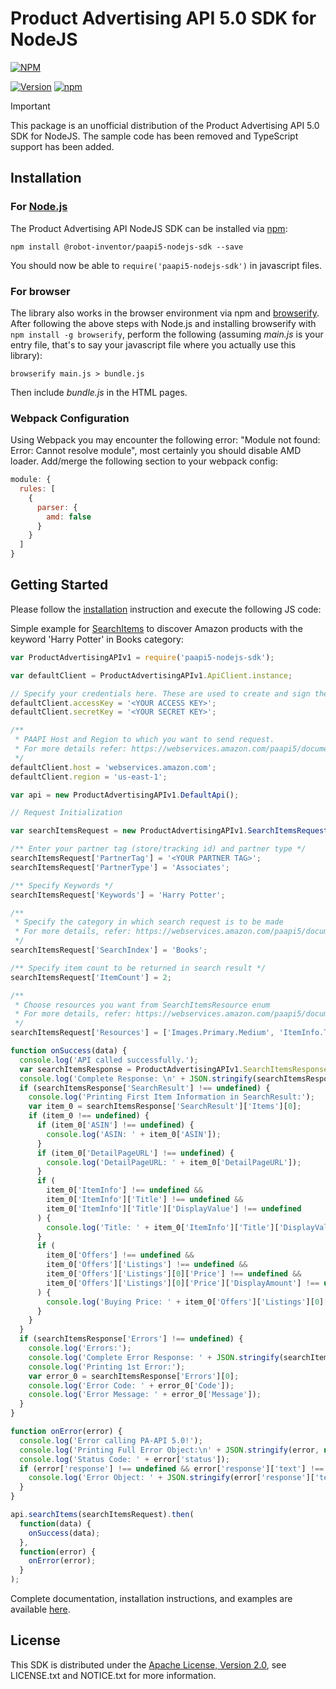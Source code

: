 # Product Advertising API 5.0 SDK for NodeJS

[![NPM](https://nodei.co/npm/@robot-inventor/paapi5-nodejs-sdk.svg?downloads=true&downloadRank=true&stars=true)](https://nodei.co/npm/@robot-inventor/paapi5-nodejs-sdk/)

[![Version](https://badge.fury.io/js/@robot-inventor/paapi5-nodejs-sdk.svg)](http://badge.fury.io/js/@robot-inventor/paapi5-nodejs-sdk) [![npm](https://img.shields.io/npm/dt/@robot-inventor/paapi5-nodejs-sdk.svg)](https://www.npmjs.com/package/@robot-inventor/paapi5-nodejs-sdk)

> [!IMPORTANT]
> This package is an unofficial distribution of the Product Advertising API 5.0 SDK for NodeJS. The sample code has been removed and TypeScript support has been added.

## Installation

### For [Node.js](https://nodejs.org/)

The Product Advertising API NodeJS SDK can be installed via [npm](https://www.npmjs.com/package/@robot-inventor/paapi5-nodejs-sdk):

```shell
npm install @robot-inventor/paapi5-nodejs-sdk --save
```

You should now be able to `require('paapi5-nodejs-sdk')` in javascript files.

### For browser

The library also works in the browser environment via npm and [browserify](http://browserify.org/). After following
the above steps with Node.js and installing browserify with `npm install -g browserify`,
perform the following (assuming *main.js* is your entry file, that's to say your javascript file where you actually
use this library):

```shell
browserify main.js > bundle.js
```

Then include *bundle.js* in the HTML pages.

### Webpack Configuration

Using Webpack you may encounter the following error: "Module not found: Error:
Cannot resolve module", most certainly you should disable AMD loader. Add/merge
the following section to your webpack config:

```javascript
module: {
  rules: [
    {
      parser: {
        amd: false
      }
    }
  ]
}
```

## Getting Started

Please follow the [installation](#installation) instruction and execute the following JS code:

Simple example for [SearchItems](https://webservices.amazon.com/paapi5/documentation/search-items.html) to discover Amazon products with the keyword 'Harry Potter' in Books category:

```javascript
var ProductAdvertisingAPIv1 = require('paapi5-nodejs-sdk');

var defaultClient = ProductAdvertisingAPIv1.ApiClient.instance;

// Specify your credentials here. These are used to create and sign the request.
defaultClient.accessKey = '<YOUR ACCESS KEY>';
defaultClient.secretKey = '<YOUR SECRET KEY>';

/**
 * PAAPI Host and Region to which you want to send request.
 * For more details refer: https://webservices.amazon.com/paapi5/documentation/common-request-parameters.html#host-and-region
 */
defaultClient.host = 'webservices.amazon.com';
defaultClient.region = 'us-east-1';

var api = new ProductAdvertisingAPIv1.DefaultApi();

// Request Initialization

var searchItemsRequest = new ProductAdvertisingAPIv1.SearchItemsRequest();

/** Enter your partner tag (store/tracking id) and partner type */
searchItemsRequest['PartnerTag'] = '<YOUR PARTNER TAG>';
searchItemsRequest['PartnerType'] = 'Associates';

/** Specify Keywords */
searchItemsRequest['Keywords'] = 'Harry Potter';

/**
 * Specify the category in which search request is to be made
 * For more details, refer: https://webservices.amazon.com/paapi5/documentation/use-cases/organization-of-items-on-amazon/search-index.html
 */
searchItemsRequest['SearchIndex'] = 'Books';

/** Specify item count to be returned in search result */
searchItemsRequest['ItemCount'] = 2;

/**
 * Choose resources you want from SearchItemsResource enum
 * For more details, refer: https://webservices.amazon.com/paapi5/documentation/search-items.html#resources-parameter
 */
searchItemsRequest['Resources'] = ['Images.Primary.Medium', 'ItemInfo.Title', 'Offers.Listings.Price'];

function onSuccess(data) {
  console.log('API called successfully.');
  var searchItemsResponse = ProductAdvertisingAPIv1.SearchItemsResponse.constructFromObject(data);
  console.log('Complete Response: \n' + JSON.stringify(searchItemsResponse, null, 1));
  if (searchItemsResponse['SearchResult'] !== undefined) {
    console.log('Printing First Item Information in SearchResult:');
    var item_0 = searchItemsResponse['SearchResult']['Items'][0];
    if (item_0 !== undefined) {
      if (item_0['ASIN'] !== undefined) {
        console.log('ASIN: ' + item_0['ASIN']);
      }
      if (item_0['DetailPageURL'] !== undefined) {
        console.log('DetailPageURL: ' + item_0['DetailPageURL']);
      }
      if (
        item_0['ItemInfo'] !== undefined &&
        item_0['ItemInfo']['Title'] !== undefined &&
        item_0['ItemInfo']['Title']['DisplayValue'] !== undefined
      ) {
        console.log('Title: ' + item_0['ItemInfo']['Title']['DisplayValue']);
      }
      if (
        item_0['Offers'] !== undefined &&
        item_0['Offers']['Listings'] !== undefined &&
        item_0['Offers']['Listings'][0]['Price'] !== undefined &&
        item_0['Offers']['Listings'][0]['Price']['DisplayAmount'] !== undefined
      ) {
        console.log('Buying Price: ' + item_0['Offers']['Listings'][0]['Price']['DisplayAmount']);
      }
    }
  }
  if (searchItemsResponse['Errors'] !== undefined) {
    console.log('Errors:');
    console.log('Complete Error Response: ' + JSON.stringify(searchItemsResponse['Errors'], null, 1));
    console.log('Printing 1st Error:');
    var error_0 = searchItemsResponse['Errors'][0];
    console.log('Error Code: ' + error_0['Code']);
    console.log('Error Message: ' + error_0['Message']);
  }
}

function onError(error) {
  console.log('Error calling PA-API 5.0!');
  console.log('Printing Full Error Object:\n' + JSON.stringify(error, null, 1));
  console.log('Status Code: ' + error['status']);
  if (error['response'] !== undefined && error['response']['text'] !== undefined) {
    console.log('Error Object: ' + JSON.stringify(error['response']['text'], null, 1));
  }
}

api.searchItems(searchItemsRequest).then(
  function(data) {
    onSuccess(data);
  },
  function(error) {
    onError(error);
  }
);
```

Complete documentation, installation instructions, and examples are available [here](https://webservices.amazon.com/paapi5/documentation/index.html).

## License
This SDK is distributed under the [Apache License, Version 2.0](http://www.apache.org/licenses/LICENSE-2.0), see LICENSE.txt and NOTICE.txt for more information.
